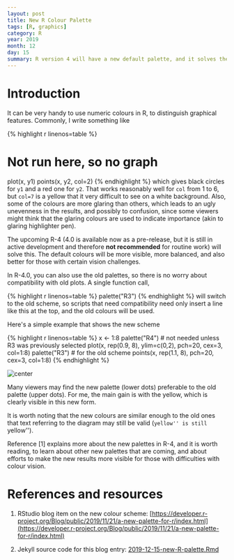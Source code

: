 ```yaml
---
layout: post
title: New R Colour Palette
tags: [R, graphics]
category: R
year: 2019
month: 12
day: 15
summary: R version 4 will have a new default palette, and it solves the problem of terrible default colours. A simple demonstration is given here.
---
```



# Introduction

It can be very handy to use numeric colours in R, to distinguish graphical
features.  Commonly, I write something like


{% highlight r linenos=table %}
# Not run here, so no graph
plot(x, y1)
points(x, y2, col=2)
{% endhighlight %}
which gives black circles for `y1` and a red one for `y2`.  That works
reasonably well for `col` from 1 to 6, but `col=7` is a yellow that it very
difficult to see on a white background.  Also, some of the colours are more
glaring than others, which leads to an ugly unevenness in the results, and
possibly to confusion, since some viewers might think that the glaring colours
are used to indicate importance (akin to glaring highlighter pen).

The upcoming R-4 (4.0 is available now as a pre-release, but it is still in
active development and therefore **not recommended** for routine work) will
solve this. The default colours will be more visible, more balanced, and also
better for those with certain vision challenges.

In R-4.0, you can also use the old palettes, so there is no worry about
compatibility with old plots.  A single function call,

{% highlight r linenos=table %}
palette("R3")
{% endhighlight %}
will switch to the old scheme, so scripts that need compatibility need only
insert a line like this at the top, and the old colours will be used.



Here's a simple example that shows the new scheme

{% highlight r linenos=table %}
x <- 1:8
palette("R4") # not needed unless R3 was previously selected
plot(x, rep(0.9, 8), ylim=c(0,2), pch=20, cex=3, col=1:8)
palette("R3") # for the old scheme
points(x, rep(1.1, 8), pch=20, cex=3, col=1:8)
{% endhighlight %}

![center](http://dankelley.github.io/figs/2019-12-15-new-R-palette/unnamed-chunk-4-1.png)

Many viewers may find the new palette (lower dots) preferable to the old palette
(upper dots).  For me, the main gain is with the yellow, which is clearly
visible in this new form.

It is worth noting that the new colours are similar enough to the old ones that
text referring to the diagram may still be valid (``yellow'' is still
``yellow'').

Reference [1] explains more about the new palettes in R-4, and it is worth reading,
to learn about other new palettes that are coming, and about efforts to make
the new results more visible for those with difficulties with colour vision.

# References and resources

1. RStudio blog item on the new colour scheme:
[https://developer.r-project.org/Blog/public/2019/11/21/a-new-palette-for-r/index.html](https://developer.r-project.org/Blog/public/2019/11/21/a-new-palette-for-r/index.html)

2. Jekyll source code for this blog entry: [2019-12-15-new-R-palette.Rmd](https://raw.github.com/dankelley/dankelley.github.io/master/assets/2019-12-15-new-R-palette.Rmd)

